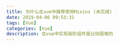 ```yaml
---
title: 为什么在vue中推荐使用Mixins (未完成)
date: 2019-04-06 09:53:31
tags: [Vue]
categories: [Vue]
description: 在vue中实现高阶组件是比较困难的
---
```

